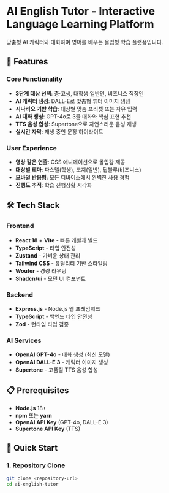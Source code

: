 # AI English Tutor - Interactive Language Learning Platform

맞춤형 AI 캐릭터와 대화하며 영어를 배우는 몰입형 학습 플랫폼입니다.

## 🚀 Features

### Core Functionality
- **3단계 대상 선택**: 중·고생, 대학생·일반인, 비즈니스 직장인
- **AI 캐릭터 생성**: DALL-E로 맞춤형 튜터 이미지 생성
- **시나리오 기반 학습**: 대상별 맞춤 프리셋 또는 자유 입력
- **AI 대화 생성**: GPT-4o로 3줄 대화와 핵심 표현 추천
- **TTS 음성 합성**: Supertone으로 자연스러운 음성 재생
- **실시간 자막**: 재생 중인 문장 하이라이트

### User Experience
- **영상 같은 연출**: CSS 애니메이션으로 몰입감 제공
- **대상별 테마**: 파스텔(학생), 코지(일반), 딥블루(비즈니스)
- **모바일 반응형**: 모든 디바이스에서 완벽한 사용 경험
- **진행도 추적**: 학습 진행상황 시각화

## 🛠 Tech Stack

### Frontend
- **React 18** + **Vite** - 빠른 개발과 빌드
- **TypeScript** - 타입 안전성
- **Zustand** - 가벼운 상태 관리
- **Tailwind CSS** - 유틸리티 기반 스타일링
- **Wouter** - 경량 라우팅
- **Shadcn/ui** - 모던 UI 컴포넌트

### Backend
- **Express.js** - Node.js 웹 프레임워크
- **TypeScript** - 백엔드 타입 안전성
- **Zod** - 런타임 타입 검증

### AI Services
- **OpenAI GPT-4o** - 대화 생성 (최신 모델)
- **OpenAI DALL-E 3** - 캐릭터 이미지 생성
- **Supertone** - 고품질 TTS 음성 합성

## 📋 Prerequisites

- **Node.js** 18+ 
- **npm** 또는 **yarn**
- **OpenAI API Key** (GPT-4o, DALL-E 3)
- **Supertone API Key** (TTS)

## 🚀 Quick Start

### 1. Repository Clone
```bash
git clone <repository-url>
cd ai-english-tutor

